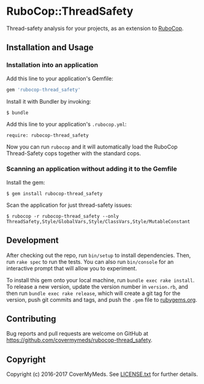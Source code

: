 # RuboCop::ThreadSafety

Thread-safety analysis for your projects, as an extension to
[RuboCop](https://github.com/bbatsov/rubocop).

## Installation and Usage

### Installation into an application

Add this line to your application's Gemfile:

```ruby
gem 'rubocop-thread_safety'
```

Install it with Bundler by invoking:

    $ bundle

Add this line to your application's `.rubocop.yml`:

    require: rubocop-thread_safety

Now you can run `rubocop` and it will automatically load the RuboCop
Thread-Safety cops together with the standard cops.

### Scanning an application without adding it to the Gemfile

Install the gem:

    $ gem install rubocop-thread_safety

Scan the application for just thread-safety issues:

    $ rubocop -r rubocop-thread_safety --only ThreadSafety,Style/GlobalVars,Style/ClassVars,Style/MutableConstant

## Development

After checking out the repo, run `bin/setup` to install dependencies. Then, run `rake spec` to run the tests. You can also run `bin/console` for an interactive prompt that will allow you to experiment.

To install this gem onto your local machine, run `bundle exec rake install`. To release a new version, update the version number in `version.rb`, and then run `bundle exec rake release`, which will create a git tag for the version, push git commits and tags, and push the `.gem` file to [rubygems.org](https://rubygems.org).

## Contributing

Bug reports and pull requests are welcome on GitHub at https://github.com/covermymeds/rubocop-thread_safety.

## Copyright

Copyright (c) 2016-2017 CoverMyMeds.
See [LICENSE.txt](LICENSE.txt) for further details.
